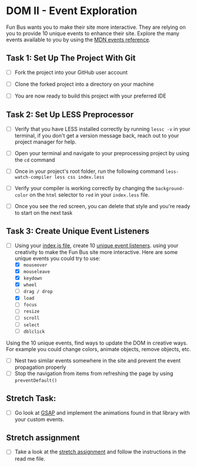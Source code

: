 # DOM II - Event Exploration

  

Fun Bus wants you to make their site more interactive. They are relying on you to provide 10 unique events to enhance their site. Explore the many events available to you by using the [MDN events reference](https://developer.mozilla.org/en-US/docs/Web/Events).

  

## Task 1: Set Up The Project With Git

  

* [ ] Fork the project into your GitHub user account

* [ ] Clone the forked project into a directory on your machine

* [ ] You are now ready to build this project with your preferred IDE

  

## Task 2: Set Up LESS Preprocessor

* [ ] Verify that you have LESS installed correctly by running `lessc -v` in your terminal, if you don't get a version message back, reach out to your project manager for help.

* [ ] Open your terminal and navigate to your preprocessing project by using the `cd` command

* [ ] Once in your project's root folder, run the following command `less-watch-compiler less css index.less`

* [ ] Verify your compiler is working correctly by changing the `background-color` on the `html` selector to `red` in your `index.less` file.

* [ ] Once you see the red screen, you can delete that style and you're ready to start on the next task

## Task 3: Create Unique Event Listeners

* [ ] Using your [index.js file](js/index.js), create 10 [unique event listeners](https://developer.mozilla.org/en-US/docs/Web/Events). using your creativity to make the Fun Bus site more interactive.  Here are some unique events you could try to use: 
	* [X] `mouseover`
	* [X] `mouseleave`
	* [X] `keydown`
	* [X] `wheel`
	* [ ] `drag / drop`
	* [X] `load`
	* [ ] `focus`
	* [ ] `resize`
	* [ ] `scroll`
	* [ ] `select`
	* [ ] `dblclick`

Using the 10 unique events, find ways to update the DOM in creative ways. For example you could change colors, animate objects, remove objects, etc.

* [ ] Nest two similar events somewhere in the site and prevent the event propagation properly
* [ ] Stop the navigation from items from refreshing the page by using `preventDefault()`

## Stretch Task:

* [ ] Go look at [GSAP](https://greensock.com/) and implement the animations found in that library with your custom events.

  

## Stretch assignment

* [ ] Take a look at the [stretch assignment](stretch-assignment) and follow the instructions in the read me file.